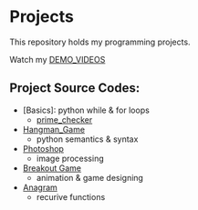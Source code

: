 # Projects
This repository holds my programming projects.

Watch my [DEMO_VIDEOS](https://drive.google.com/drive/folders/1Gi3bn9qPW_gR0ISyGzVPLd5Bztdvd7rF?fbclid=IwAR36BW3v_bHn-Idsh-0_ROSWLwrXOzoervZId25OOzH2LX4b6FCGDfULdDg)

## Project Source Codes:
* [Basics]: python while & for loops
  * [prime_checker](https://github.com/ChuangChihHan/MystanCodeProjects/blob/main/project/basics/prime_checker.py)
* [Hangman_Game](https://github.com/ChuangChihHan/MystanCodeProjects/blob/main/project/hangman/hangman.py)
  * python semantics & syntax
* [Photoshop](https://github.com/ChuangChihHan/MystanCodeProjects/tree/main/project/photoshop)
  * image processing
* [Breakout Game](https://github.com/ChuangChihHan/MystanCodeProjects/tree/main/project/breakout_game)
  * animation & game designing
* [Anagram](https://github.com/ChuangChihHan/MystanCodeProjects/blob/main/project/anagram/anagram.py)
  * recurive functions
